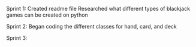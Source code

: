 Sprint 1:
  Created readme file 
  Researched what different types of blackjack games can be created on python
  
Sprint 2:
  Began coding the different classes for hand, card, and deck
  
Sprint 3:
